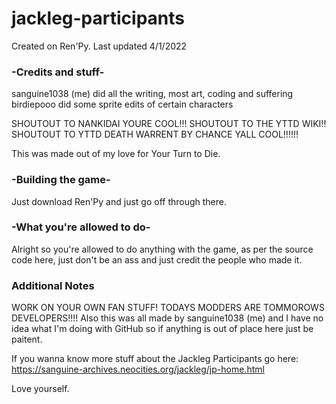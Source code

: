 # jackleg-participants
Created on Ren'Py. Last updated 4/1/2022

### -Credits and stuff-
sanguine1038 (me) did all the writing, most art, coding and suffering
birdiepooo did some sprite edits of certain characters

SHOUTOUT TO NANKIDAI YOURE COOL!!!
SHOUTOUT TO THE YTTD WIKI!!
SHOUTOUT TO YTTD DEATH WARRENT BY CHANCE YALL COOL!!!!!!

This was made out of my love for Your Turn to Die.

### -Building the game-
Just download Ren'Py and just go off through there.

### -What you're allowed to do-
Alright so you're allowed to do anything with the game, as per the source code here, just don't be an ass and just credit the people who made it.

### Additional Notes
WORK ON YOUR OWN FAN STUFF! TODAYS MODDERS ARE TOMMOROWS DEVELOPERS!!!! Also this was all made by sanguine1038 (me) and I have no idea what I'm doing with GitHub so
if anything is out of place here just be paitent.

If you wanna know more stuff about the Jackleg Participants go here: https://sanguine-archives.neocities.org/jackleg/jp-home.html

Love yourself.
